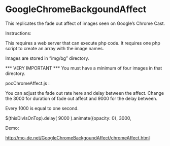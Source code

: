 # GoogleChromeBackgoundAffect
This replicates the fade out affect of images seen on Google’s Chrome Cast.

Instructions:

This requires a web server that can execute php code.  It requires one php script to create an array with the image names.

Images are stored in ”img/bg” directory.

*** VERY IMPORTANT ***
You must have a minimum of four images in that directory.

pocChromeAffect.js :

You can adjust the fade out rate here and delay between the affect.  Change the 3000 for duration of fade out affect and  9000 for the delay between.

Every 1000 is equal to one second.

$(thisDivIsOnTop).delay( 9000 ).animate({opacity: 0}, 3000,

Demo:

http://mo-de.net/GoogleChromeBackgoundAffect/chromeAffect.html
